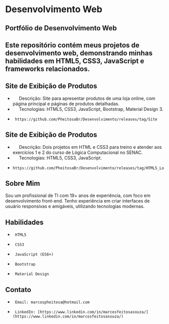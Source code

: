 # Desenvolvimento Web
## Portfólio de Desenvolvimento Web
## Este repositório contém meus projetos de desenvolvimento web, demonstrando minhas habilidades em HTML5, CSS3, JavaScript e frameworks relacionados.

## Site de Exibição de Produtos
*      Descrição: Site para apresentar produtos de uma loja online, com página principal e páginas de produtos detalhadas.
*      Tecnologias: HTML5, CSS3, JavaScript, Bootstrap, Material Design 3.
*      https://github.com/PheitosaBr/Desenvolvimento/releases/tag/Site

## Site de Exibição de Produtos
*      Descrição: Dois projetos em HTML e CSS3 para treino e atender aos exercícios 1 e 2 do curso de Lógica Computacional no SENAC.
*      Tecnologias: HTML5, CSS3, JavaScript.
*     https://github.com/PheitosaBr/Desenvolvimento/releases/tag/HTML5_Logica_Computacional

## Sobre Mim

Sou um profissional de TI com 19+ anos de experiência, com foco em desenvolvimento front-end. Tenho experiência em criar interfaces de usuário responsivas e amigáveis, utilizando tecnologias modernas.

## Habilidades

*      HTML5
*      CSS3
*      JavaScript (ES6+)
*      Bootstrap
*      Material Design

## Contato

*      Email: marcospheitosa@hotmail.com
*      LinkedIn: [https://www.linkedin.com/in/marcosfeitosasouza/](https://www.linkedin.com/in/marcosfeitosasouza/)
